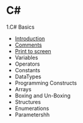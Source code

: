 # **C#**
1.C# Basics
 - [Introduction](https://github.com/shashikirankantheti/C-sharp/blob/master/Introduction)
 - [Comments](https://github.com/shashikirankantheti/C-sharp/blob/master/Comments)
 - [Print to screen](https://github.com/shashikirankantheti/C-sharp/blob/master/Print%20to%20screen)
 - Variables
 - Operators
 - Constants
 - DataTypes
 - Programming Constructs
 - Arrays
 - Boxing and Un-Boxing
 - Structures
 - Enumerations
 - Parametershh
 
